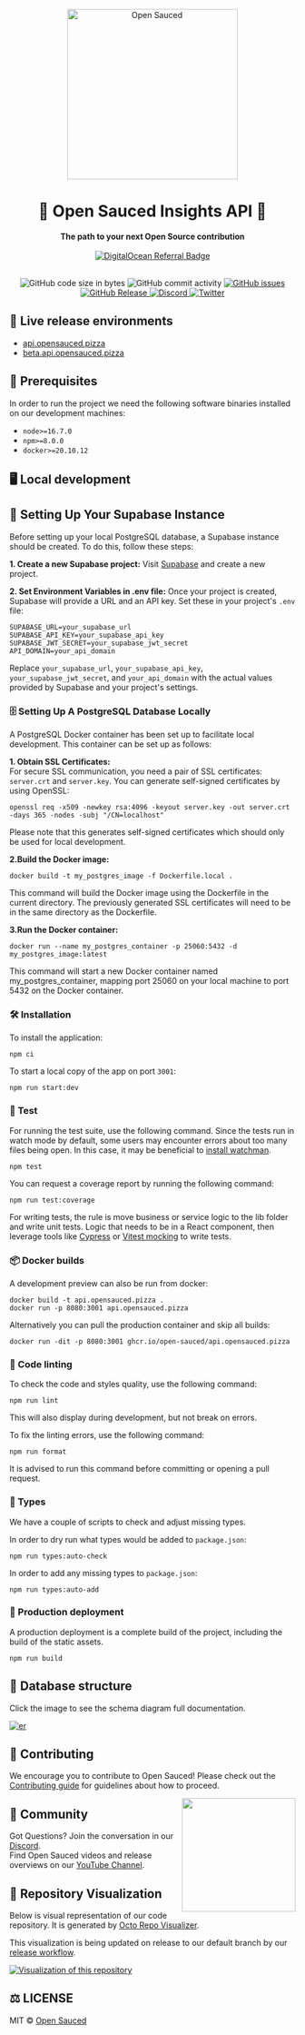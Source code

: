 <div align="center">
  <br>
  <img alt="Open Sauced" src="https://i.ibb.co/7jPXt0Z/logo1-92f1a87f.png" width="300px">
  <h1>🍕 Open Sauced Insights API 🍕</h1>
  <strong>The path to your next Open Source contribution</strong>
  <br>
  <br>
  <a href="https://www.digitalocean.com/?refcode=c65a90d0956d&utm_campaign=Referral_Invite&utm_medium=Referral_Program&utm_source=badge"><img src="https://web-platforms.sfo2.cdn.digitaloceanspaces.com/WWW/Badge%201.svg" alt="DigitalOcean Referral Badge" /></a>
</div>
<br>
<p align="center">
  <img src="https://img.shields.io/github/languages/code-size/open-sauced/api.opensauced.pizza" alt="GitHub code size in bytes">
  <img src="https://img.shields.io/github/commit-activity/w/open-sauced/api.opensauced.pizza" alt="GitHub commit activity">
  <a href="https://github.com/open-sauced/api.opensauced.pizza/issues">
    <img src="https://img.shields.io/github/issues/open-sauced/api.opensauced.pizza" alt="GitHub issues">
  </a>
  <a href="https://github.com/open-sauced/api.opensauced.pizza/releases">
    <img src="https://img.shields.io/github/v/release/open-sauced/api.opensauced.pizza.svg?style=flat" alt="GitHub Release">
  </a>
  <a href="https://discord.gg/U2peSNf23P">
    <img src="https://img.shields.io/discord/714698561081704529.svg?label=&logo=discord&logoColor=ffffff&color=7389D8&labelColor=6A7EC2" alt="Discord">
  </a>
  <a href="https://twitter.com/saucedopen">
    <img src="https://img.shields.io/twitter/follow/saucedopen?label=Follow&style=social" alt="Twitter">
  </a>
</p>

## 🚀 Live release environments

- [api.opensauced.pizza](https://api.opensauced.pizza/)
- [beta.api.opensauced.pizza](https://beta.api.opensauced.pizza/)

## 📖 Prerequisites

In order to run the project we need the following software binaries installed on our development machines:

- `node>=16.7.0`
- `npm>=8.0.0`
- `docker>=20.10.12`

## 🖥️ Local development

## 📡 Setting Up Your Supabase Instance

Before setting up your local PostgreSQL database, a Supabase instance should be created. To do this, follow these steps:

**1. Create a new Supabase project:** Visit [Supabase](https://supabase.com/) and create a new project.

**2. Set Environment Variables in .env file:** Once your project is created, Supabase will provide a URL and an API key. Set these in your project's `.env` file:

```
SUPABASE_URL=your_supabase_url
SUPABASE_API_KEY=your_supabase_api_key
SUPABASE_JWT_SECRET=your_supabase_jwt_secret
API_DOMAIN=your_api_domain
```


Replace `your_supabase_url`, `your_supabase_api_key`, `your_supabase_jwt_secret`, and `your_api_domain` with the actual values provided by Supabase and your project's settings.

### 🗄️ Setting Up A PostgreSQL Database Locally

A PostgreSQL Docker container has been set up to facilitate local development. This container can be set up as follows:

**1. Obtain SSL Certificates:**  
For secure SSL communication, you need a pair of SSL certificates: `server.crt` and `server.key`. You can generate self-signed certificates by using OpenSSL:

```shell
openssl req -x509 -newkey rsa:4096 -keyout server.key -out server.crt -days 365 -nodes -subj "/CN=localhost"
  ```
Please note that this generates self-signed certificates which should only be used for local development.

**2.Build the Docker image:**  

```shell
docker build -t my_postgres_image -f Dockerfile.local .
```
This command will build the Docker image using the Dockerfile in the current directory. The previously generated SSL certificates will need to be in the same directory as the Dockerfile.

**3.Run the Docker container:**  

```shell
docker run --name my_postgres_container -p 25060:5432 -d my_postgres_image:latest
```
This command will start a new Docker container named my_postgres_container, mapping port 25060 on your local machine to port 5432 on the Docker container.

### 🛠️ Installation
To install the application:

```shell
npm ci
```

To start a local copy of the app on port `3001`:

```shell
npm run start:dev
```

### 🧪 Test

For running the test suite, use the following command. Since the tests run in watch mode by default, some users may encounter errors about too many files being open. In this case, it may be beneficial to [install watchman](https://facebook.github.io/watchman/docs/install.html).

```shell
npm test
```

You can request a coverage report by running the following command:

```shell
npm run test:coverage
```

For writing tests, the rule is move business or service logic to the lib folder and write unit tests. Logic that needs to be in a React component, then leverage tools like [Cypress](https://www.cypress.io/) or [Vitest mocking](https://vitest.dev/guide/mocking.html) to write tests.

### 📦 Docker builds

A development preview can also be run from docker:

```shell
docker build -t api.opensauced.pizza .
docker run -p 8080:3001 api.opensauced.pizza
```

Alternatively you can pull the production container and skip all builds:

```shell
docker run -dit -p 8080:3001 ghcr.io/open-sauced/api.opensauced.pizza
```

### 🎨 Code linting

To check the code and styles quality, use the following command:

```shell
npm run lint
```

This will also display during development, but not break on errors.

To fix the linting errors, use the following command:

```shell
npm run format
```

It is advised to run this command before committing or opening a pull request.

### 📕 Types

We have a couple of scripts to check and adjust missing types.

In order to dry run what types would be added to `package.json`:

```shell
npm run types:auto-check
```

In order to add any missing types to `package.json`:

```shell
npm run types:auto-add
```

### 🚀 Production deployment

A production deployment is a complete build of the project, including the build of the static assets.

```shell
npm run build
```

## 🔑 Database structure

Click the image to see the schema diagram full documentation.

[![er](public/diagrams/schema.svg)](public/diagrams/README.md)

## 🤝 Contributing

We encourage you to contribute to Open Sauced! Please check out the [Contributing guide](https://docs.opensauced.pizza/contributing/introduction-to-contributing/) for guidelines about how to proceed.

<img align="right" src="https://i.ibb.co/CJfW18H/ship.gif" width="200"/>

## 🍕 Community

Got Questions? Join the conversation in our [Discord](https://discord.gg/U2peSNf23P).  
Find Open Sauced videos and release overviews on our [YouTube Channel](https://www.youtube.com/channel/UCklWxKrTti61ZCROE1e5-MQ).

## 🎦 Repository Visualization

Below is visual representation of our code repository. It is generated by [Octo Repo Visualizer](https://github.com/githubocto/repo-visualizer).

This visualization is being updated on release to our default branch by our [release workflow](./.github/workflows/release.yml).

[![Visualization of this repository](./public/diagram.svg)
](./src)

## ⚖️ LICENSE

MIT © [Open Sauced](LICENSE)
